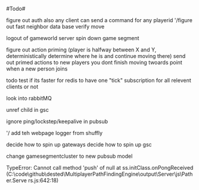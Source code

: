 #Todo#

figure out auth
    also any client can send a command for any playerid
'/figure out fast neighbor
data base
verify move

logout of gameworld server
    spin down game segment

figure out action priming (player is halfway between X and Y, deterministically determine where he is and continue moving there)
    send out primed actions to new players
        you dont finish moving twoards point when a new person joins

todo test if its faster for redis to have one "tick" subscription for all relevent clients or not


look into rabbitMQ

unref child in gsc

ignore ping/lockstep/keepalive in pubsub

'/ add teh webpage logger from shuffly

decide how to spin up gateways
decide how to spin up gsc

change gamesegmentcluster to new pubsub model


TypeError: Cannot call method 'push' of null
    at ss.initClass.onPongReceived (C:\code\github\dested\MultiplayerPathFindingEngine\output\Server\js\Pather.Serve
rs.js:642:18)